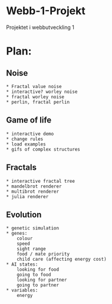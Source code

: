 # Webb-1-Projekt
Projektet i webbutveckling 1

# Plan:
## Noise
    * Fractal value noise
    * interactive? worley noise
    * fractal worley noise
    * perlin, fractal perlin
## Game of life
    * interactive demo
    * change rules
    * load examples
    * gifs of complex structures
## Fractals
    * interactive fractal tree
    * mandelbrot renderer
    * multibrot renderer
    * julia renderer
## Evolution
    * genetic simulation
    * genes:
        colour
        speed
        sight range
        food / mate priority
        child care (affecting energy cost)
    * AI states:
        looking for food
        going to food
        looking for partner
        going to partner
    * variables:
        energy
